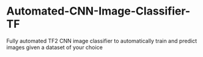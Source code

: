 # Automated-CNN-Image-Classifier-TF
Fully automated TF2 CNN image classifier to automatically train and predict images given a dataset of your choice
